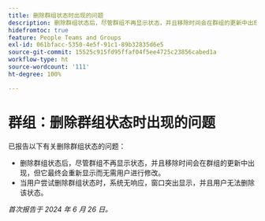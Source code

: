 ```yaml
---
title: 删除群组状态时出现的问题
description: 删除群组状态后，尽管群组不再显示状态，并且移除时间会在群组的更新中出现，但它最终会重新显示而无需用户进行修改。
hidefromtoc: true
feature: People Teams and Groups
exl-id: 061bfacc-5350-4e5f-91c1-89b32835d6e5
source-git-commit: 15525c915fd95ffaf04f5ee4725c23856cabed1a
workflow-type: ht
source-wordcount: '111'
ht-degree: 100%

---
```


# 群组：删除群组状态时出现的问题

已报告以下有关删除群组状态的问题：

* 删除群组状态后，尽管群组不再显示状态，并且移除时间会在群组的更新中出现，但它最终会重新显示而无需用户进行修改。
* 当用户尝试删除群组状态时，系统无响应，窗口突出显示，并且用户无法删除该状态。

_首次报告于 2024 年 6 月 26 日。_
